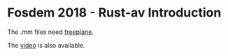# Fosdem 2018 - Rust-av Introduction

The .mm files need [freeplane](https://www.freeplane.org).

The [video](https://fosdem.org/2018/schedule/event/rust_av/) is also available.
